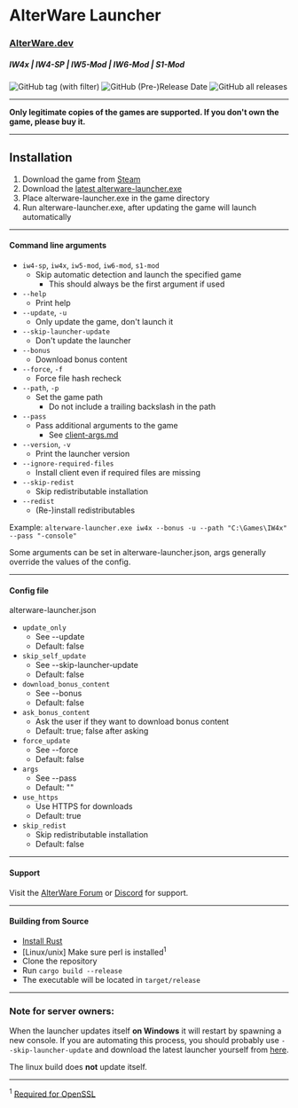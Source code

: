 # AlterWare Launcher

### [AlterWare.dev](https://alterware.dev)

##### IW4x | IW4-SP | IW5-Mod | IW6-Mod | S1-Mod

![GitHub tag (with filter)](https://img.shields.io/github/v/tag/mxve/alterware-launcher?filter=!v*-pre&style=flat-square&label=Latest%20release&labelColor=F3F8FF&color=E26EE5) ![GitHub (Pre-)Release Date](https://img.shields.io/github/release-date-pre/mxve/alterware-launcher?style=flat-square&label=Release%20date&labelColor=F3F8FF&color=E26EE5) ![GitHub all releases](https://img.shields.io/github/downloads/mxve/alterware-launcher/total?style=flat-square&label=Total%20downloads&labelColor=F3F8FF&color=E26EE5)

---

**Only legitimate copies of the games are supported. If you don't own the game, please buy it.**

---

## Installation

1. Download the game from [Steam](https://store.steampowered.com/)
2. Download the [latest alterware-launcher.exe](https://github.com/mxve/alterware-launcher/releases/latest/download/alterware-launcher.exe)
3. Place alterware-launcher.exe in the game directory
4. Run alterware-launcher.exe, after updating the game will launch automatically

---

#### Command line arguments

- ```iw4-sp```, ```iw4x```, ```iw5-mod```, ```iw6-mod```, ```s1-mod```
  - Skip automatic detection and launch the specified game
    - This should always be the first argument if used
- ```--help```
  - Print help
- ```--update```, ```-u```
  - Only update the game, don't launch it
- ```--skip-launcher-update```
  - Don't update the launcher
- ```--bonus```
  - Download bonus content
- ```--force```, ```-f```
  - Force file hash recheck
- ```--path```, ```-p```
  - Set the game path
    - Do not include a trailing backslash in the path
- ```--pass```
  - Pass additional arguments to the game
    - See [client-args.md](client-args.md)
- ```--version```, ```-v```
  - Print the launcher version
- ```--ignore-required-files```
  - Install client even if required files are missing
- ```--skip-redist```
  - Skip redistributable installation
- ```--redist```
  - (Re-)install redistributables

Example: ```alterware-launcher.exe iw4x --bonus -u --path "C:\Games\IW4x" --pass "-console"```

Some arguments can be set in alterware-launcher.json, args generally override the values of the config.

---

#### Config file
alterware-launcher.json

- ```update_only```
  - See --update
  - Default: false
- ```skip_self_update```
  - See --skip-launcher-update
  - Default: false
- ```download_bonus_content```
  - See --bonus
  - Default: false
- ```ask_bonus_content```
  - Ask the user if they want to download bonus content
  - Default: true; false after asking
- ```force_update```
  - See --force
  - Default: false
- ```args```
  - See --pass
  - Default: ""
- ```use_https```
  - Use HTTPS for downloads
  - Default: true
- ```skip_redist```
  - Skip redistributable installation
  - Default: false

---

#### Support

Visit the [AlterWare Forum](https://forum.alterware.dev/) or [Discord](https://discord.gg/2ETE8engZM) for support.

---

#### Building from Source

- [Install Rust](https://rustup.rs/)
- [Linux/unix] Make sure perl is installed<sup>1</sup>
- Clone the repository
- Run ```cargo build --release```
- The executable will be located in ```target/release```

---

### Note for server owners:
When the launcher updates itself __on Windows__ it will restart by spawning a new console. If you are automating this process, you should probably use ```--skip-launcher-update``` and download the latest launcher yourself from [here](https://github.com/mxve/alterware-launcher/releases/latest/download/alterware-launcher.exe).

The linux build does __not__ update itself.

---

<sup>1</sup> [Required for OpenSSL](https://docs.rs/openssl/latest/openssl/#vendored)